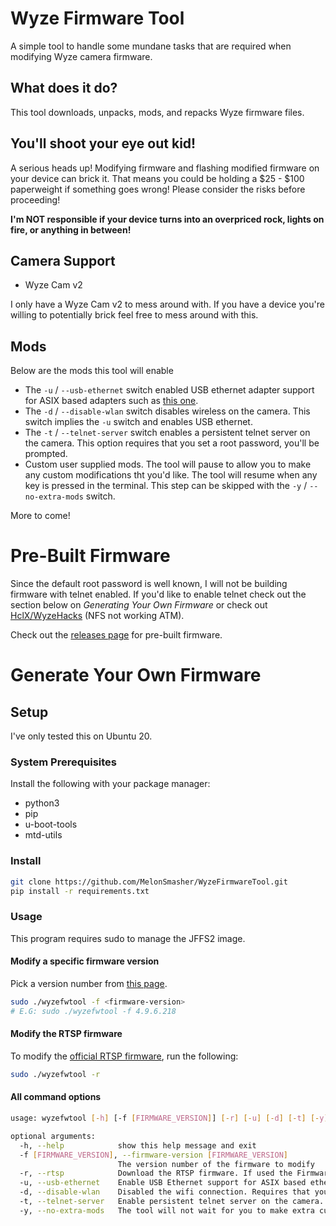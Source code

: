 # Wyze Firmware Tool

A simple tool to handle some mundane tasks that are required when modifying Wyze camera firmware.

## What does it do?

This tool downloads, unpacks, mods, and repacks Wyze firmware files.

## You'll shoot your eye out kid!

A serious heads up! Modifying firmware and flashing modified firmware on your device can brick it.
That means you could be holding a $25 - $100 paperweight if something goes wrong!
Please consider the risks before proceeding!

**I'm NOT responsible if your device turns into an overpriced rock, lights on fire, or anything in between!**

## Camera Support

* Wyze Cam v2

I only have a Wyze Cam v2 to mess around with. If you have a device you're willing to potentially brick feel free to
mess around with this.

## Mods

Below are the mods this tool will enable

* The `-u` / `--usb-ethernet` switch enabled USB ethernet adapter support for ASIX based adapters such as [this one](https://www.amazon.com/gp/product/B0863YJB8W/).
* The `-d` / `--disable-wlan` switch disables wireless on the camera. This switch implies the `-u` switch and enables USB ethernet.
* The `-t` / `--telnet-server` switch enables a persistent telnet server on the camera. This option requires that you set a root password, you'll be prompted.
* Custom user supplied mods. The tool will pause to allow you to make any custom modifications tht you'd like. The tool will resume when any key is pressed in the terminal. This step can be skipped with the `-y` / `--no-extra-mods` switch.

More to come!

# Pre-Built Firmware

Since the default root password is well known, I will not be building firmware with telnet enabled.
If you'd like to enable telnet check out the section below on *Generating Your Own Firmware* or check out [HclX/WyzeHacks](https://github.com/HclX/WyzeHacks) (NFS not working ATM).

Check out the [releases page](https://github.com/MelonSmasher/WyzeFirmwareTool/releases) for pre-built firmware.

# Generate Your Own Firmware

## Setup

I've only tested this on Ubuntu 20.

### System Prerequisites

Install the following with your package manager:

* python3
* pip
* u-boot-tools
* mtd-utils

### Install

```bash
git clone https://github.com/MelonSmasher/WyzeFirmwareTool.git
pip install -r requirements.txt
```

### Usage

This program requires sudo to manage the JFFS2 image.

#### Modify a specific firmware version

Pick a version number
from [this page](https://wyzelabs.zendesk.com/hc/en-us/articles/360024852172-Release-Notes-Firmware).

```bash
sudo ./wyzefwtool -f <firmware-version>
# E.G: sudo ./wyzefwtool -f 4.9.6.218
```

#### Modify the RTSP firmware

To modify the [official RTSP firmware](https://wyzelabs.zendesk.com/hc/en-us/articles/360026245231-Wyze-Cam-RTSP), run
the following:

```bash
sudo ./wyzefwtool -r
```

#### All command options

```bash
usage: wyzefwtool [-h] [-f [FIRMWARE_VERSION]] [-r] [-u] [-d] [-t] [-y]

optional arguments:
  -h, --help            show this help message and exit
  -f [FIRMWARE_VERSION], --firmware-version [FIRMWARE_VERSION]
                        The version number of the firmware to modify
  -r, --rtsp            Download the RTSP firmware. If used the Firmware Version argument is ignored.
  -u, --usb-ethernet    Enable USB Ethernet support for ASIX based ethernet adapters.
  -d, --disable-wlan    Disabled the wifi connection. Requires that you enable USB ethernet support.
  -t, --telnet-server   Enable persistent telnet server on the camera. Requires that you set a root password.
  -y, --no-extra-mods   The tool will not wait for you to make extra custom modifications.
```
